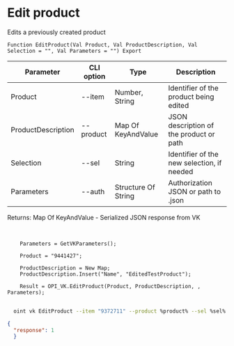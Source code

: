 ﻿---
sidebar_position: 5
---

# Edit product
 Edits a previously created product



`Function EditProduct(Val Product, Val ProductDescription, Val Selection = "", Val Parameters = "") Export`

  | Parameter | CLI option | Type | Description |
  |-|-|-|-|
  | Product | --item | Number, String | Identifier of the product being edited |
  | ProductDescription | --product | Map Of KeyAndValue | JSON description of the product or path |
  | Selection | --sel | String | Identifier of the new selection, if needed |
  | Parameters | --auth | Structure Of String | Authorization JSON or path to .json |

  
  Returns:  Map Of KeyAndValue - Serialized JSON response from VK

<br/>




```bsl title="Code example"
    Parameters = GetVKParameters();

    Product = "9441427";

    ProductDescription = New Map;
    ProductDescription.Insert("Name", "EditedTestProduct");

    Result = OPI_VK.EditProduct(Product, ProductDescription, , Parameters);
```



```sh title="CLI command example"
    
  oint vk EditProduct --item "9372711" --product %product% --sel %sel% --auth "GetVKParameters()"

```

```json title="Result"
{
  "response": 1
  }
```
